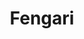 ---
codehost: https://github.com/https://github.com/fengari-lua
logohandle: fengariio
sort: fengari
title: Fengari
website: https://fengari.io/
---